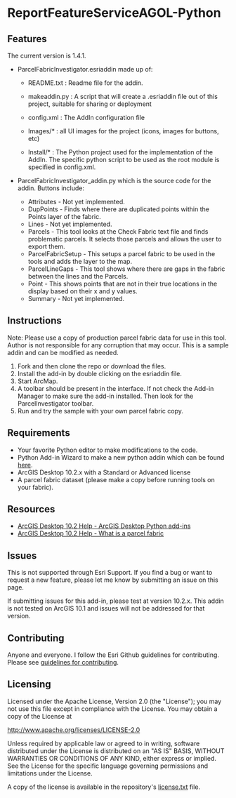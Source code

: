 # ReportFeatureServiceAGOL-Python

## Features

The current version is 1.4.1.

* ParcelFabricInvestigator.esriaddin made up of:
	* README.txt   : Readme file for the addin.

	* makeaddin.py : A script that will create a .esriaddin file out of this project, suitable for sharing or deployment

	* config.xml   : The AddIn configuration file

	* Images/*     : all UI images for the project (icons, images for buttons, etc)

	* Install/*    : The Python project used for the implementation of the AddIn. The specific python script to be used as the root module is specified in config.xml.

* ParcelFabricInvestigator_addin.py which is the source code for the addin. Buttons include:
	* Attributes		- Not yet implemented.
	* DupPoints		- Finds where there are duplicated points within the Points layer of the fabric.
	* Lines			- Not yet implemented.
	* Parcels		- This tool looks at the Check Fabric text file and finds problematic parcels. It selects those parcels and allows the user to export them.
	* ParcelFabricSetup	- This setups a parcel fabric to be used in the tools and adds the layer to the map.
	* ParcelLineGaps	- This tool shows where there are gaps in the fabric between the lines and the Parcels.
	* Point			- This shows points that are not in their true locations in the display based on their x and y values.
	* Summary		- Not yet implemented.


## Instructions

Note: Please use a copy of production parcel fabric data for use in this tool. Author is not responsible for any corruption that may occur. This is a sample addin and can be modified as needed.

1. Fork and then clone the repo or download the files.
2. Install the add-in by double clicking on the esriaddin file. 
3. Start ArcMap. 
4. A toolbar should be present in the interface. If not check the Add-in Manager to make sure the add-in installed. Then look for the ParcelInvestigator toolbar.
5. Run and try the sample with your own parcel fabric copy.


## Requirements

* Your favorite Python editor to make modifications to the code.
* Python Add-in Wizard to make a new python addin which can be found [here](http://www.arcgis.com/home/item.html?id=5f3aefe77f6b4f61ad3e4c62f30bff3b).
* ArcGIS Desktop 10.2.x with a Standard or Advanced license
* A parcel fabric dataset (please make a copy before running tools on your fabric).


## Resources

* [ArcGIS Desktop 10.2 Help - ArcGIS Desktop Python add-ins](http://resources.arcgis.com/en/help/main/10.2/#/What_is_a_Python_add_in/014p00000025000000/)
* [ArcGIS Desktop 10.2 Help - What is a parcel fabric](http://resources.arcgis.com/en/help/main/10.2/index.html#/What_is_a_parcel_fabric/00wp0000002v000000/)


## Issues

This is not supported through Esri Support. If you find a bug or want to request a new feature, please let me know by submitting an issue on this page.

If submitting issues for this add-in, please test at version 10.2.x. This addin is not tested on ArcGIS 10.1 and issues will not be addressed for that version.


## Contributing


Anyone and everyone. I follow the Esri Github guidelines for contributing. Please see [guidelines for contributing](https://github.com/esri/contributing).


## Licensing

Licensed under the Apache License, Version 2.0 (the "License");
you may not use this file except in compliance with the License.
You may obtain a copy of the License at


   http://www.apache.org/licenses/LICENSE-2.0


Unless required by applicable law or agreed to in writing, software
distributed under the License is distributed on an "AS IS" BASIS,
WITHOUT WARRANTIES OR CONDITIONS OF ANY KIND, either express or implied.
See the License for the specific language governing permissions and
limitations under the License.


A copy of the license is available in the repository's [license.txt](https://github.com/swwendel/ParcelFabricInvestigator-python-addin/blob/master/license.txt) file.
